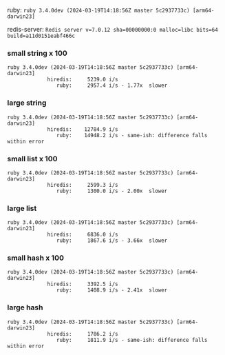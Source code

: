 ruby: `ruby 3.4.0dev (2024-03-19T14:18:56Z master 5c2937733c) [arm64-darwin23]`

redis-server: `Redis server v=7.0.12 sha=00000000:0 malloc=libc bits=64 build=a11d0151eabf466c`


### small string x 100

```
ruby 3.4.0dev (2024-03-19T14:18:56Z master 5c2937733c) [arm64-darwin23]
             hiredis:     5239.0 i/s
                ruby:     2957.4 i/s - 1.77x  slower

```

### large string

```
ruby 3.4.0dev (2024-03-19T14:18:56Z master 5c2937733c) [arm64-darwin23]
             hiredis:    12784.9 i/s
                ruby:    14948.2 i/s - same-ish: difference falls within error

```

### small list x 100

```
ruby 3.4.0dev (2024-03-19T14:18:56Z master 5c2937733c) [arm64-darwin23]
             hiredis:     2599.3 i/s
                ruby:     1300.0 i/s - 2.00x  slower

```

### large list

```
ruby 3.4.0dev (2024-03-19T14:18:56Z master 5c2937733c) [arm64-darwin23]
             hiredis:     6836.0 i/s
                ruby:     1867.6 i/s - 3.66x  slower

```

### small hash x 100

```
ruby 3.4.0dev (2024-03-19T14:18:56Z master 5c2937733c) [arm64-darwin23]
             hiredis:     3392.5 i/s
                ruby:     1408.9 i/s - 2.41x  slower

```

### large hash

```
ruby 3.4.0dev (2024-03-19T14:18:56Z master 5c2937733c) [arm64-darwin23]
             hiredis:     1786.2 i/s
                ruby:     1811.9 i/s - same-ish: difference falls within error

```

